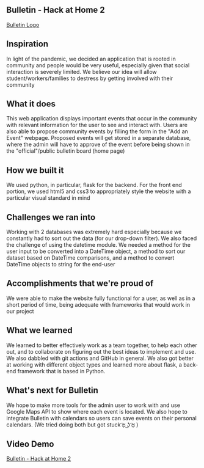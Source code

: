 ## Bulletin - Hack at Home 2

[Bulletin Logo](Bullitin.jpg)

## Inspiration
In light of the pandemic, we decided an application that is rooted in community and people would be very useful, especially given that social interaction is severely limited. We believe our idea will allow student/workers/families to destress by getting involved with their community

## What it does
This web application displays important events that occur in the community with relevant information for the user to see and interact with. Users are also able to propose community events by filling the form in the "Add an Event" webpage. Proposed events will get stored in a separate database, where the admin will have to approve of the event before being shown in the "official"/public bulletin board (home page)

## How we built it
We used python, in particular, flask for the backend. For the front end portion, we used html5 and css3 to appropriately style the website with a particular visual standard in mind

## Challenges we ran into
Working with 2 databases was extremely hard especially because we constantly had to sort out the data (for our drop-down filter). We also faced the challenge of using the datetime module. We needed a method for the user input to be converted into a DateTime object, a method to sort our dataset based on DateTime comparisons, and a method to convert DateTime objects to string for the end-user

## Accomplishments that we're proud of
We were able to make the website fully functional for a user, as well as in a short period of time, being adequate with frameworks that would work in our project

## What we learned
We learned to better effectively work as a team together, to help each other out, and to collaborate on figuring out the best ideas to implement and use. We also dabbled with git actions and GitHub in general. We also got better at working with different object types and learned more about flask, a back-end framework that is based in Python.

## What's next for Bulletin
We hope to make more tools for the admin user to work with and use Google Maps API to show where each event is located. We also hope to integrate Bulletin with calendars so users can save events on their personal calendars. (We tried doing both but got stuck  ͡ಥ ͜ʖ ͡ಥ  )

## Video Demo
[Bulletin - Hack at Home 2](https://youtu.be/pr_czKiFWk0)

